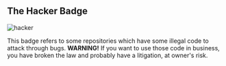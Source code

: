 ## The Hacker Badge

![hacker](./hacker.svg)

This badge refers to some repositories which have some illegal code to attack through bugs. **WARNING!** If you want to use those code in business, you have broken the law and probably have a litigation, at owner's risk.